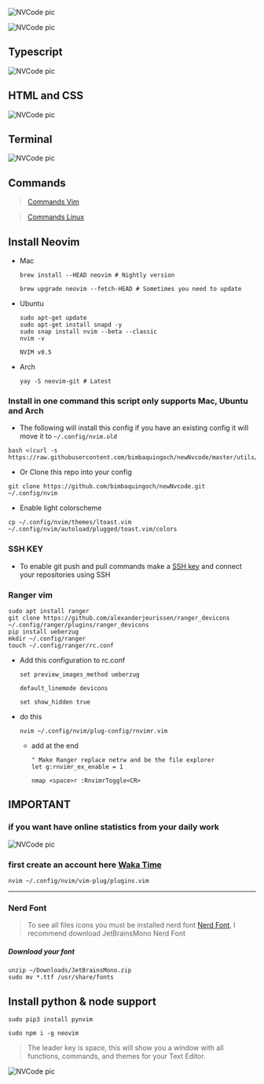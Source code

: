![NVCode pic](./utils/images/collageNvcode.png)

![NVCode pic](./utils/images/newnvcode.png)

## Typescript

![NVCode pic](./utils/images/ts.png)

## HTML and CSS

![NVCode pic](./utils/images/htmlcss.png)

## Terminal

![NVCode pic](./utils/images/term.png)

## Commands

> [Commands Vim](https://vim.rtorr.com/)

> [Commands Linux](https://blog.desdelinux.net/mas-de-400-comandos-para-gnulinux-que-deberias-conocer/)

## Install Neovim

- Mac

  ```
  brew install --HEAD neovim # Nightly version

  brew upgrade neovim --fetch-HEAD # Sometimes you need to update
  ```

- Ubuntu

  ```
  sudo apt-get update
  sudo apt-get install snapd -y
  sudo snap install nvim --beta --classic
  nvim -v

  NVIM v0.5
  ```

- Arch

  ```
  yay -S neovim-git # Latest
  ```

### Install in one command this script only supports Mac, Ubuntu and Arch

- The following will install this config if you have an existing config it will move it to `~/.config/nvim.old`

```
bash <(curl -s https://raw.githubusercontent.com/bimbaquingoch/newNvcode/master/utils/install.sh)
```

- Or Clone this repo into your config

```
git clone https://github.com/bimbaquingoch/newNvcode.git ~/.config/nvim
```

- Enable light colorscheme

```
cp ~/.config/nvim/themes/ltoast.vim ~/.config/nvim/autoload/plugged/toast.vim/colors
```

### SSH KEY

- To enable git push and pull commands make a [SSH key](https://gist.github.com/bimbaquingoch/f82962545ec731682cf989c582b3fd21) and connect your repositories using SSH

### Ranger vim

```
sudo apt install ranger
git clone https://github.com/alexanderjeurissen/ranger_devicons ~/.config/ranger/plugins/ranger_devicons
pip install ueberzug
mkdir ~/.config/ranger
touch ~/.config/ranger/rc.conf
```

- Add this configuration to rc.conf

  ```
  set preview_images_method ueberzug

  default_linemode devicons

  set show_hidden true
  ```

- do this

  ```
  nvim ~/.config/nvim/plug-config/rnvimr.vim
  ```

  - add at the end

    ```
    " Make Ranger replace netrw and be the file explorer
    let g:rnvimr_ex_enable = 1

    nmap <space>r :RnvimrToggle<CR>
    ```

## IMPORTANT

### if you want have online statistics from your daily work

![NVCode pic](./utils/images/waka.png)

### first create an account here [Waka Time](https://wakatime.com/)

```
nvim ~/.config/nvim/vim-plug/plugins.vim
```

<hr/>

### Nerd Font

> To see all files icons you must be installed nerd font [Nerd Font](https://www.nerdfonts.com/font-downloads), I recommend download JetBrainsMono Nerd Font

##### Download your font

```
unzip ~/Downloads/JetBrainsMono.zip
sudo mv *.ttf /usr/share/fonts
```

## Install python & node support

```
sudo pip3 install pynvim
```

```
sudo npm i -g neovim
```

> The leader key is space, this will show you a window with all functions, commands, and themes for your Text Editor.

![NVCode pic](./utils/images/key.png)
